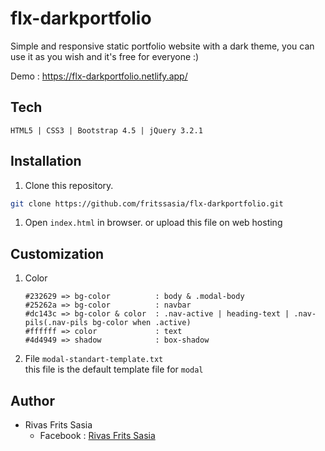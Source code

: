 # flx-darkportfolio
<!-- ![flx-darkportfolio](https://github.com/fritssasia/flx-darkportfolio/blob/master/screenshot-preview.png?raw=true) -->

Simple and responsive static portfolio website with a dark theme,
you can use it as you wish and it's free for everyone :)

Demo : https://flx-darkportfolio.netlify.app/

## Tech
```
HTML5 | CSS3 | Bootstrap 4.5 | jQuery 3.2.1
```
## Installation
1. Clone this repository.
```bash
git clone https://github.com/fritssasia/flx-darkportfolio.git
```
1. Open ```index.html``` in browser.
   or upload this file on web hosting

## Customization
1. Color
   ```
   #232629 => bg-color          : body & .modal-body
   #25262a => bg-color          : navbar
   #dc143c => bg-color & color  : .nav-active | heading-text | .nav-pils(.nav-pils bg-color when .active)
   #ffffff => color             : text
   #4d4949 => shadow            : box-shadow
   ```
   

2. File ```modal-standart-template.txt```<br>
   this file is the default template file for ```modal```

## Author
* Rivas Frits Sasia<br>
  * Facebook : [Rivas Frits Sasia](https://www.facebook.com/fritslx)
